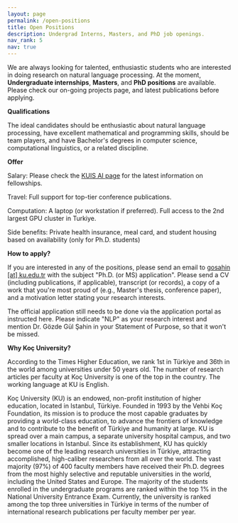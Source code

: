 ```yaml
---
layout: page
permalink: /open-positions
title: Open Positions
description: Undergrad Interns, Masters, and PhD job openings.
nav_rank: 5
nav: true
---
```


We are always looking for talented, enthusiastic students who are interested in doing research on natural language processing.
At the moment,
**Undergraduate internships**, **Masters**, and **PhD positions** are available. Please check our on-going projects page, and latest publications before applying.   

**Qualifications**

The ideal candidates should be enthusiastic about natural language processing, have excellent mathematical and programming skills, should be team players, and have Bachelor's degrees in computer science, computational linguistics, or a related discipline.

**Offer**

Salary: Please check the [KUIS AI page](https://ai.ku.edu.tr/education/programs/graduate-programs/ai-fellowships/) for the latest information on fellowships.    

Travel: Full support for top-tier conference publications.

Computation: A laptop (or workstation if preferred). Full access to the 2nd largest GPU cluster in Turkiye. 

Side benefits: Private health insurance, meal card, and student housing based on availability (only for Ph.D. students)

**How to apply?**

If you are interested in any of the positions, please send an email to [<i class="fas fa-envelope"></i> gosahin [at] ku.edu.tr](mailto:gosahin@ku.edu.tr) with the subject "Ph.D. (or MS) application". Please send a CV (including publications, if applicable), transcript (or records), a copy of a work that you're most proud of (e.g., Master's thesis, conference paper), and a motivation letter stating your research interests. 

The official application still needs to be done via the application portal as instructed here. Please indicate "NLP" as your research interest and mention Dr. Gözde Gül Şahin in your Statement of Purpose, so that it won't be missed. 


**Why Koç University?**

According to the Times Higher Education, we rank 1st in Türkiye and 36th in the world among universities under 50 years old.
The number of research articles per faculty at Koç University is one of the top in the country.
The working language at KU is English.

Koç University (KU) is an endowed, non-profit institution of higher education, located in Istanbul, Türkiye. Founded in 1993 by the Vehbi Koç Foundation, its mission is to produce the most capable graduates by providing a world-class education, to advance the frontiers of knowledge and to contribute to the benefit of Türkiye and humanity at large. KU is spread over a main campus, a separate university hospital campus, and two smaller locations in Istanbul. Since its establishment, KU has quickly become one of the leading research universities in Türkiye, attracting accomplished, high-caliber researchers from all over the world. The vast majority (97%) of 400 faculty members have received their Ph.D. degrees from the most highly selective and reputable universities in the world, including the United States and Europe. The majority of the students enrolled in the undergraduate programs are ranked within the top 1% in the National University Entrance Exam. Currently, the university is ranked among the top three universities in Türkiye in terms of the number of international research publications per faculty member per year.
